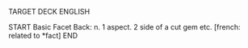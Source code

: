 TARGET DECK
ENGLISH

START
Basic
Facet
Back: n. 1 aspect. 2 side of a cut gem etc. [french: related to *fact]
END
